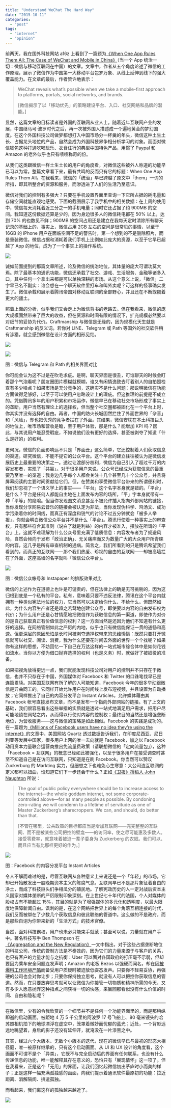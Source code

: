 ```yaml
---
title: "Understand WeChat The Hard Way"
date: "2015-10-11"
categories: 
  - "post"
tags: 
  - "internet"
  - "opinion"
---
```


前两天，我在国外科技网站 a16z 上看到了一篇题为[《When One App Rules Them All: The Case of WeChat and Mobile in China》](http://a16z.com/2015/08/06/wechat-china-mobile-first/)（当一个 App 统治一切：微信与移动互联网在中国）的文章。文章中，作者从五个角度论述了微信的工作原理，展示了微信作为中国第一大移动平台包罗万象、从线上延伸到线下的强大覆盖能力。在文章的最后，作者赞许地表示：

> WeChat reveals what’s possible when we take a mobile-first approach to platforms, portals, social networks, and brands. 
> 
> \[微信揭示了以「移动优先」的策略建设平台、入口、社交网络和品牌的潜能。\]

显然，这篇文章的目标读者是外国的互联网从业人士。随着近年互联网产业的发展，中国继马可·波罗时代之后，再一次被外国人描述成一个遍地黄金的梦幻国度。在这个外国科技公司做梦都想打入中国市场分一杯羹的年头，微信这种土生土长、占据龙头地位的产品，自然会成为外国科技界争相分析学习的对象。而面对微信钱包这种打通吃喝玩乐、衣食住行的典型中国特色产品，用惯了 Paypal 和 Amazon 的老外似乎也只有啧啧称奇的份。

从我们这类跟微信一样土生土长的用户的角度看，对微信这些被外人称道的功能早已习以为常。整篇文章看下来，最有共鸣的反而只有它的标题：When One App Rules Them All。在我看来，微信的「统治」早已跨越了原文中「them」一词的所指，即其所整合的资源和服务，而渗透进了人们的生活乃至意识。

微信对我们的控制有多强大？只要在手机设置界面里查询一下它所占据的耗电量和存储空间就能直观地感受。下面的截图展示了我手机中的相关数据：在上周的使用中，微信每天消耗着近三分之一的手机电量；同时它还占据了约 900MB 的空间。我知道这份数据还算是少的，因为身边很多人的微信耗电都在 50% 以上，达到 70% 的也数见不鲜；900MB 的空间占用还是建立在我每天定时清除所有聊天记录的基础上的，事实上，微信占用 2GB 左右的空间是很常见的事情，以至于 16GB 的 iPhone 用户在面临空间不足的警告时，第一个想到的不是删除照片，而是重装微信。微信占据和消耗着我们手机上比例如此庞大的资源，以至于它早已超越了 App 的地位，成为了一个事实上的操作系统。

![](http://ww1.sinaimg.cn/large/73403117gy1feq2fkhdv6j215s11247x.jpg)

诚如前面提到的那篇文章所述，论及微信的统治地位，其体量的庞大可谓功莫大焉。除了最基本的通讯功能，微信还承载了社交、游戏、生活服务、金融等诸多入口，其中任何一个拿出来都是可以单独深耕的市场。从这个意义上说，「微信」二字早已名不副实：谁会想在一个聊天软件里打车和叫外卖呢？可这样的怪事确实发生了。微信承载和展示着腾讯帝国对移动互联网的全部野心，并且还在不断觊觎着更大的疆土。

照着上面的分析，似乎我们又会走上为微信背书的老路去。但在我看来，微信的庞大规模固然带来了巨大的收益，但在资源和时间有限的情况下，扩充规模必然要以对细节的妥协为代价。Craftmanship 与微信是无缘的，因为规模化天生就是 Craftmanship 的反义词。若你对 LINE、Telegram 或 Path 等国外的社交软件稍有涉猎，就会感到微信在设计方面的相形见绌。

![](http://ww1.sinaimg.cn/large/73403117gy1feq2fjua1uj215s1127i8.jpg)

![](http://ww1.sinaimg.cn/large/73403117gy1feq2fkeoetj215s1124qp.jpg)

图：微信与 Telegram 和 Path 的相关界面对比

你可能会认为这不过是在吹毛求疵。是啊，聊天界面是很丑，可谁聊天的时候会盯着那个气泡看呢？朋友圈图片模糊就模糊，谁又有闲情逸致去盯着别人的自拍照检查有多少噪点？如果市场是充分竞争的，这确实不是什么问题：那说明微信在功能方面做得足够好，以至于可以使用户忽略设计上的瑕疵。但这推理的前提是不成立的。凭借腾讯多年的用户积累和市场运作，微信早已在移动社交市场形成了事实上的垄断。用户当然有理论上的选择权，但当整个社交圈都被固化在一个平台上时，你其实并没有选择的自由。再者，中国的防火长城固然拦住了外面世界的「杂音」和「风险」，却也把优秀的竞争者拦在了外面。其结果，微信安枕在本土科技巨头的地位上，唯市场和营收是瞻，至于用户体验，那是什么？能增加 KPI 吗？因此，与其说用户能忍受瑕疵，不如说他们没有更好的选择，甚至被剥夺了知道「什么是好的」的权利。

更何况，微信的负面影响远不只是「界面丑」这么简单，它还控制着人们获取信息的渠道。研究微信，不能不提它的公众平台。这个平台的建立往往被认为是微信发展历史上最重要的决策之一。透过让渡部分权利，微信为自己引入了超过千万的内容发布者，实现了「共赢」。对于很多用户来说，公众号已经成为获取信息的最重要乃至唯一的渠道；我身边几乎每个人都会关注十几个甚至几十个公众号，并且将屏幕阅读的主要时间贡献给它们。但，在赞美和享受微信平台带来的所谓便利时，我们却忽视了一个语义学上的事实——「平台」这个名字本身就是错的。「平台」是什么？平台是任何人都能自主地在上面发布内容的场所，「平」字本身就带有一种「平等」的隐喻。但当你发现图文消息甚至不被允许插入指向外部网站的链接，当你发现分享网易云音乐的链接会被认定为非法，当你发现伪科学、鸡汤文、成功学污染着你的时间线，而真正有深度和锐气的讨论不过五分钟就会「被多人举报」，你就会明白微信公众平台并不是什么「平台」。腾讯行使着一种事实上的审查权，只有那些符合其准则（说白了就是利益）的内容才被准入，摆放在所谓的「平台」上。这就不难理解为什么公众号里充满了低质信息：内容发布者为了规避风险，自然会倾向于发布「政治正确」、无关痛痒而又为数量广大的大众用户所青睐的内容，这几乎是所有审查机制的通病。简言之，我们所看到的只是腾讯希望我们看到的，而真正的互联网——那个我们热爱、珍视的自由的互联网——却被高墙拦在了外面，这座高墙的名字就叫「微信公众平台」。

![](http://ww1.sinaimg.cn/large/73403117gy1feq2fl47a9j215s112nj2.jpg)

图：微信公众帐号和 Instapaper 的排版效果对比

微信的上述作为在道德上也许是可谴责的，但在法律上的确是无可挑剔的，因为这归根到底是一个私有的平台。私有，意味着只要不违反法律，腾讯在这个平台内就拥有一种类似宪法地位的权力，它当然可以决定给你什么、不给什么。但既然如此，为什么内容生产者还是趋之若鹜地创建公众号，即使要以内容的自由发布权为代价；为什么用户还是心甘情愿地把微信作为获取信息的第一渠道，即使作为对价的是自己获取真正有价值信息的权利？这一方面当然是还因为他们不知道有什么更好的选择。在网络管制如此之严厉的内地，似乎也只有微信能保证一贯的通畅和高速。但更深层的原因恐怕是长时间被剥夺选择权带来的思维懒惰：既然只要打开微信就可以社交、阅读、消费，我为什么还要花时间去外面的世界一个个找呢？如果你有这样的思想，不妨回忆一下自己在万达这样的一站式城市综合体中是如何花钱如流水。当你以方便为借口抛弃选择的权利（也是义务）时，就做好了被奴役的准备。

如果把视角放得更远一点，我们就能发现科技公司对用户的控制并不只存在于微信，也并不只存在于中国，外国媒体对 Facebook 和 Twitter 的口诛笔伐早已是连篇累牍。对美国互联网有所了解的人可能知道，Facebook 今年的很多举动跟微信是异曲同工的。它同样开始允许用户在时间线上发布短视频，并且设置为自动播放；它同样推出了自己的内容分发平台 Instant Articles，允许媒体藉由其 Facebook 帐号直接发布文章，而不是发布一个指向外部网站的链接。有了上文的基础，我们很容易看出这些举措的实质就是透过一站式地满足用户需求，把用户尽可能地锁在网站之内，从而得以行使对内容的控制权；最终目的当然还是增强垄断地位，为营收服务——这与微信的策略是如此相似。Facebook 的实践是成功的。在一篇题为[《Millions of Facebook users have no idea they’re using the internet》](http://qz.com/333313/milliions-of-facebook-users-have-no-idea-theyre-using-the-internet/)的文章中，美国网站 Quartz 透过数据告诉我们，在印度尼西亚、尼日利亚等发展中国家，很多用户上网的唯一去向就是 Facebook，加之以 Facebook 动用资本力量联合运营商推出免流量费政策（请联想微信的「定向流量包」），这种「Facebook = 互联网」的概念已经如此被强化，以至于很多用户在接受调查时甚至不知道自己是在访问互联网，只知道是在刷 Facebook。你当然可以赞叹 Zuckerburg 的 Markting 实力，但细想之下也难免心生寒意：大公司连互联网的定义都可以扭曲，谁知道它们下一步还会干什么？正如[《卫报》撰稿人 John Naughton](http://www.theguardian.com/technology/2015/jan/11/internet-access-developing-nations-facebook-domination) 所说：

> The goal of public policy everywhere should be to increase access to the internet—the whole goddam internet, not some corporate-controlled alcove—for as many people as possible. By condoning zero-rating we will condemn to a lifetime of servitude as one of Master Zuckerberg’s sharecroppers. We can, and should, do better than that.
> 
> \[不管在哪里，公共政策的目标都应当是增加互联网——完完整整的互联网、而不是被某些公司把控的壁龛——的访问率，使之尽可能惠及多数人。接受零费率，就意味着被迫一辈子委身为 Zuckerberg 的农奴。我们可以、而且应当有比那样更好的作为。\]

![](http://ww1.sinaimg.cn/large/73403117gy1feq2fkdvb8j215s112kgk.jpg)

图：Facebook 的内容分发平台 Instant Articles

令人不解而难过的是，尽管互联网从各种意义上来说还是一个「年轻」的市场，它却已开始散发出一股晚期资本主义的陈腐气息。互联网早已不是那片象征着自由的净土，而成了科技巨头们争相瓜分的殖民地。了解宪政历史的人一定对战后资本主义国家对媒体垄断的严厉限制印象深刻。在上世纪七十年代的法国，个人对媒体的股权占有不能超过 15%，其目的就是为了增强媒体的多元化和透明度，以最大限度地保障新闻自由。讽刺的是，在这个网络把世界上的每个角落互相连接的时代，我们反而被绑在了少数几个获取信息和彼此联络的管道中。这么做的不是政府，而是那些自诩为你带来新的「生活方式」的技术官僚。

当然，面对科技霸权，用户也未必只能束手就范；甚至可以说，力量就在用户手中。著名科技写手 Ben Thompson 在[《Aggregation and the New Regulation》](https://stratechery.com/2015/aggregation-and-regulation/)一文中指出，对于这些占据垄断地位的科技公司，传统的管制方法是不奏效的，因为它们的力量来源于与客户的关系，也只有客户的力量才能与之抗衡：Uber 可以面对各国政府的打压毫不示弱，但却要因为乘车安全问题连发声明；Amazon 的老板 Bezos 以强硬而闻名，却在因[被爆料工作环境严酷](http://www.nytimes.com/2015/08/16/technology/inside-amazon-wrestling-big-ideas-in-a-bruising-workplace.html?_r=0)而备受用户质疑时被迫放低姿态发声。只要你不轻易妥协，再强硬的公司也会对你让步；只要你保持独立思考，就没有人可以把控你获取信息的管道。然而，在只要放弃思考就可以让微信为你接管一切物质和精神所需的今天，又有多少人愿意抛弃这种指点之间获得一切的快感，来赢回那看似没有什么价值的时间、自由和隐私呢？

* * *

在微信里，少有的令我欣赏的一个细节并不是任何一个功能界面里的，而是那稍纵即逝的启动画面。被距地 4 万 5 千公里的阿波罗 17 号飞船上、80 毫米镜头的哈苏照相机拍下的地球漂浮在虚空中，笼罩着微妙而忧郁的蓝光；近处，一个背影远远地眺望着，身后的影子还没有延伸开，就淹没在一片漆黑之中。

其实，经过六个大版本、无数个小版本的迭代，现在的微信早已与最初的形态大相径庭，唯一被原样继承的，只有这个启动画面。从 UI 和 UX 设计的角度看，这个画面不可谓不是个「异类」，它既不与完全启动后的界面有任何联系，也没有什么传递信息的功能，唯一能解释其存在意义的，恐怕只有「展现情怀」这一项了。但在我看来，正是这个「无用」的界面，让我们回忆起微信初出茅庐时小而美的样子；正是这样一幅充满孤独感的画面，向我们提示着通讯软件最原初的功能：拉近距离、消解隔阂、排遣孤独。

而看起来，我们离这样的孤独越来越近了。

![](http://ww1.sinaimg.cn/large/73403117gy1feq2fjvdrpj20h20yv1ck.jpg)
